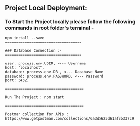 ## Project Local Deployment:
### To Start the Project locally please follow the following commands in root folder's terminal -
```
npm install --save
===================================

### Database Connection :-
===================================

user: process.env.USER, <--- Username
host: "localhost",
database: process.env.DB , <--- Database Name
password: process.env.PASSWORD, <--- Password
port: 5432,

====================================

Run The Project : npm start

====================================

Postman collection for APIs : https://www.getpostman.com/collections/6a3d5625d61afdb337c9
